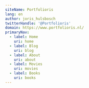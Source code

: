 ```yaml
---
siteName: Portfolioris
lang: en
author: joris_hulsbosch
twitterHandle: '@Portfolioris'
domain: https://www.portfolioris.nl/
primaryNav:
  - label: Home
    uri: home
  - label: Blog
    uri: blog
  - label: About
    uri: about
  - label: Movies
    uri: movies
  - label: Books
    uri: books
---
```

